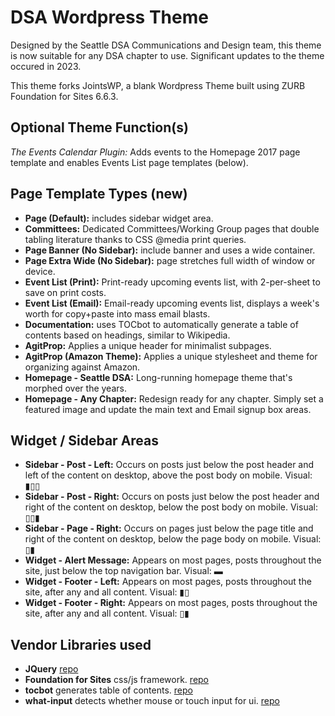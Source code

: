 # DSA Wordpress Theme

Designed by the Seattle DSA Communications and Design team, this theme is now suitable for any DSA chapter to use. Significant updates to the theme occured in 2023.

This theme forks JointsWP, a blank Wordpress Theme built using ZURB Foundation for Sites 6.6.3.

## Optional Theme Function(s)
*The Events Calendar Plugin:* Adds events to the Homepage 2017 page template and enables Events List page templates (below).

## Page Template Types (new)
* **Page (Default):** includes sidebar widget area.
* **Committees:** Dedicated Committees/Working Group pages that double tabling literature thanks to CSS @media print queries.
* **Page Banner (No Sidebar):** include banner and uses a wide container.
* **Page Extra Wide (No Sidebar):** page stretches full width of window or device.
* **Event List (Print):** Print-ready upcoming events list, with 2-per-sheet to save on print costs.
* **Event List (Email):** Email-ready upcoming events list, displays a week's worth for copy+paste into mass email blasts.
* **Documentation:** uses TOCbot to automatically generate a table of contents based on headings, similar to Wikipedia.
* **AgitProp:** Applies a unique header for minimalist subpages.
* **AgitProp (Amazon Theme):** Applies a unique stylesheet and theme for organizing against Amazon.
* **Homepage - Seattle DSA:** Long-running homepage theme that's morphed over the years.
* **Homepage - Any Chapter:** Redesign ready for any chapter. Simply set a featured image and update the main text and Email signup box areas.

## Widget / Sidebar Areas
* **Sidebar - Post - Left:**  Occurs on posts just below the post header and left of the content on desktop, above the post body on mobile. Visual: ▮▯▯
* **Sidebar - Post - Right:**  Occurs on posts just below the post header and right of the content on desktop, below the post body on mobile. Visual: ▯▯▮ 
* **Sidebar - Page - Right:**  Occurs on pages just below the page title and right of the content on desktop, below the page body on mobile. Visual: ▯▮
* **Widget - Alert Message:**  Appears on most pages, posts throughout the site, just below the top navigation bar. Visual: ▬
* **Widget - Footer - Left:** Appears on most pages, posts throughout the site, after any and all content. Visual: ▮▯
* **Widget - Footer - Right:** Appears on most pages, posts throughout the site, after any and all content. Visual: ▯▮


## Vendor Libraries used
* **JQuery** [repo](https://github.com/jquery/jquery)
* **Foundation for Sites** css/js framework. [repo](https://github.com/foundation/foundation-sites)
* **tocbot** generates table of contents. [repo](https://github.com/tscanlin/tocbot)
* **what-input** detects whether mouse or touch input for ui. [repo](https://github.com/ten1seven/what-input)
